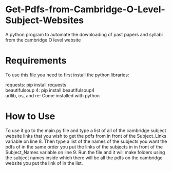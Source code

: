 # Get-Pdfs-from-Cambridge-O-Level-Subject-Websites
A python program to automate the downloading of past papers and syllabi from the cambridge O level website

# Requirements

To use this file you need to first install the python libraries: 

requests: pip install requests   
beautifulsoup 4: pip install beautifulsoup4   
urllib, os, and re: Come installed with python   

# How to Use

To use it go to the main.py file and type a list of all of the cambridge subject website links that you wish to get the pdfs from in front of the Subject_Links variable on line 8. Then type a list of the names of the subjects you want the pdfs of in the same order you put the links of the subjects in in front of the Subject_Names variable on line 9. Run the file and it will make folders using the subject names inside which there will be all the pdfs on the cambridge website you put the link of in the list.

